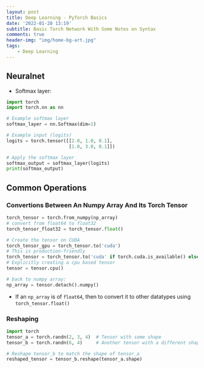 ```yaml
---
layout: post
title: Deep Learning - PyTorch Basics
date: '2022-01-28 13:19'
subtitle: Basic Torch Network With Some Notes on Syntax
comments: true
header-img: "img/home-bg-art.jpg"
tags:
    - Deep Learning
---
```


## Neuralnet

- Softmax layer:

```python
import torch
import torch.nn as nn

# Example softmax layer
softmax_layer = nn.Softmax(dim=1)

# Example input (logits)
logits = torch.tensor([[2.0, 1.0, 0.1],
                       [1.0, 3.0, 0.1]])

# Apply the softmax layer
softmax_output = softmax_layer(logits)
print(softmax_output)
```

## Common Operations

### Convertions Between An Numpy Array And Its Torch Tensor

```python
torch_tensor = torch.from_numpy(np_array)
# convert from float64 to float32
torch_tensor_float32 = torch_tensor.float()

# Create the tensor on CUDA
torch_tensor_gpu = torch_tensor.to('cuda')
# This is production-friendly
torch_tensor = torch_tensor.to('cuda' if torch.cuda.is_available() else 'cpu')
# Explicitly creating a cpu based tensor
tensor = tensor.cpu()

# back to numpy array:
np_array = tensor.detach().numpy() 
```

- If an `np_array` is of `float64`, then to convert it to other datatypes using `torch_tensor.float()`

### Reshaping

```python
import torch
tensor_a = torch.randn(2, 3, 4)  # Tensor with some shape
tensor_b = torch.randn(6, 4)     # Another tensor with a different shape

# Reshape tensor_b to match the shape of tensor_a
reshaped_tensor = tensor_b.reshape(tensor_a.shape)
```